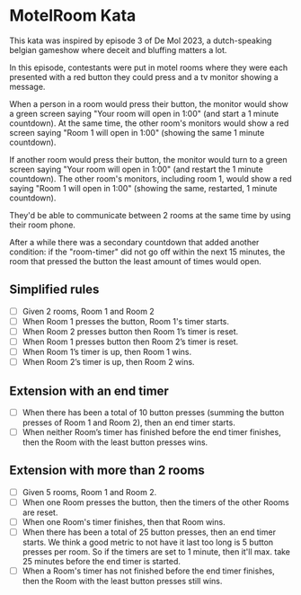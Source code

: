 # MotelRoom Kata

This kata was inspired by episode 3 of De Mol 2023, a dutch-speaking belgian gameshow where deceit and bluffing matters a lot.

In this episode, contestants were put in motel rooms where they were each presented with a red button they could press and a tv monitor showing a message.

When a person in a room would press their button, the monitor would show a green screen saying "Your room will open in 1:00" (and start a 1 minute countdown).
At the same time, the other room's monitors would show a red screen saying "Room 1 will open in 1:00" (showing the same 1 minute countdown).

If another room would press their button, the monitor would turn to a green screen saying "Your room will open in 1:00" (and restart the 1 minute countdown).
The other room's monitors, including room 1, would show a red saying "Room 1 will open in 1:00" (showing the same, restarted, 1 minute countdown).

They'd be able to communicate between 2 rooms at the same time by using their room phone.

After a while there was a secondary countdown that added another condition: if the "room-timer" did not go off within the next 15 minutes, the room that pressed the button the least amount of times would open.

## Simplified rules
* [ ] Given 2 rooms, Room 1 and Room 2
* [ ] When Room 1 presses the button, Room 1's timer starts.
* [ ] When Room 2 presses button then Room 1’s timer is reset.
* [ ] When Room 1 presses button then Room 2’s timer is reset.
* [ ] When Room 1’s timer is up, then Room 1 wins.
* [ ] When Room 2’s timer is up, then Room 2 wins.

## Extension with an end timer
* [ ] When there has been a total of 10 button presses (summing the button presses of Room 1 and Room 2), then an end timer starts.
* [ ] When neither Room’s timer has finished before the end timer finishes, then the Room with the least button presses wins.

## Extension with more than 2 rooms
* [ ] Given 5 rooms, Room 1 and Room 2.
* [ ] When one Room presses the button, then the timers of the other Rooms are reset.
* [ ] When one Room's timer finishes, then that Room wins.
* [ ] When there has been a total of 25 button presses, then an end timer starts. We think a good metric to not have it last too long is 5 button presses per room. So if the timers are set to 1 minute, then it'll max. take 25 minutes before the end timer is started.
* [ ] When a Room's timer has not finished before the end timer finishes, then the Room with the least button presses still wins.